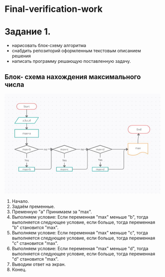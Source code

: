 # Final-verification-work
# Задание 1. 
* нарисовать блок-схему алгоритма
* снабдить репозиторий оформленным текстовым описанием решения
* написать программу решающую поставленную задачу.

## Блок- схема нахождения максимального числа

![Блок-схема](scheme.jpg)

1. Начало. 
2. Задаём пременные.
3. Пременную "а" Принимаем за "max".
4. Выполняем условие: Если переменная "max" меньше "b", тогда выполняется следующее условие, если больше, тогда переменная "b" становится "max".
5. Выполняем условие: Если переменная "max" меньше "с", тогда выполняется следующее условие, если больше, тогда переменная "с" становится "max".
6. Выполняем условие: Если переменная "max" меньше "d", тогда выполняется следующее условие, если больше, тогда переменная "d" становится "max".
7. Выводим ответ на экран.
8. Конец.

